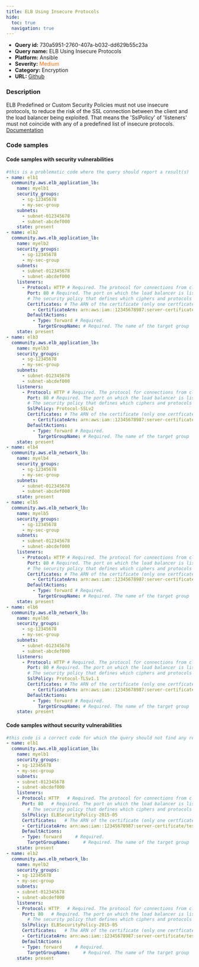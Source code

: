 ```yaml
---
title: ELB Using Insecure Protocols
hide:
  toc: true
  navigation: true
---
```


<style>
  .highlight .hll {
    background-color: #ff171742;
  }
  .md-content {
    max-width: 1100px;
    margin: 0 auto;
  }
</style>

-   **Query id:** 730a5951-2760-407a-b032-dd629b55c23a
-   **Query name:** ELB Using Insecure Protocols
-   **Platform:** Ansible
-   **Severity:** <span style="color:#ff7213">Medium</span>
-   **Category:** Encryption
-   **URL:** [Github](https://github.com/Checkmarx/kics/tree/master/assets/queries/ansible/aws/elb_using_insecure_protocols)

### Description
ELB Predefined or Custom Security Policies must not use insecure protocols, to reduce the risk of the SSL connection between the client and the load balancer being exploited. That means the 'SslPolicy' of 'listeners' must not coincide with any of a predefined list of insecure protocols.<br>
[Documentation](https://docs.ansible.com/ansible/latest/collections/community/aws/elb_application_lb_module.html)

### Code samples
#### Code samples with security vulnerabilities
```yaml title="Positive test num. 1 - yaml file" hl_lines="3 70 40 52 21 89"
#this is a problematic code where the query should report a result(s)
- name: elb1
  community.aws.elb_application_lb:
    name: myelb1
    security_groups:
      - sg-12345678
      - my-sec-group
    subnets:
      - subnet-012345678
      - subnet-abcdef000
    state: present
- name: elb2
  community.aws.elb_application_lb:
    name: myelb2
    security_groups:
      - sg-12345678
      - my-sec-group
    subnets:
      - subnet-012345678
      - subnet-abcdef000
    listeners:
      - Protocol: HTTP # Required. The protocol for connections from clients to the load balancer (HTTP or HTTPS) (case-sensitive).
        Port: 80 # Required. The port on which the load balancer is listening.
        # The security policy that defines which ciphers and protocols are supported. The default is the current predefined security policy.
        Certificates: # The ARN of the certificate (only one certficate ARN should be provided)
          - CertificateArn: arn:aws:iam::12345678987:server-certificate/test.domain.com
        DefaultActions:
          - Type: forward # Required.
            TargetGroupName: # Required. The name of the target group
    state: present
- name: elb3
  community.aws.elb_application_lb:
    name: myelb3
    security_groups:
      - sg-12345678
      - my-sec-group
    subnets:
      - subnet-012345678
      - subnet-abcdef000
    listeners:
      - Protocol: HTTP # Required. The protocol for connections from clients to the load balancer (HTTP or HTTPS) (case-sensitive).
        Port: 80 # Required. The port on which the load balancer is listening.
        # The security policy that defines which ciphers and protocols are supported. The default is the current predefined security policy.
        SslPolicy: Protocol-SSLv2
        Certificates: # The ARN of the certificate (only one certficate ARN should be provided)
          - CertificateArn: arn:aws:iam::12345678987:server-certificate/test.domain.com
        DefaultActions:
          - Type: forward # Required.
            TargetGroupName: # Required. The name of the target group
    state: present
- name: elb4
  community.aws.elb_network_lb:
    name: myelb4
    security_groups:
      - sg-12345678
      - my-sec-group
    subnets:
      - subnet-012345678
      - subnet-abcdef000
    state: present
- name: elb5
  community.aws.elb_network_lb:
    name: myelb5
    security_groups:
      - sg-12345678
      - my-sec-group
    subnets:
      - subnet-012345678
      - subnet-abcdef000
    listeners:
      - Protocol: HTTP # Required. The protocol for connections from clients to the load balancer (HTTP or HTTPS) (case-sensitive).
        Port: 80 # Required. The port on which the load balancer is listening.
        # The security policy that defines which ciphers and protocols are supported. The default is the current predefined security policy.
        Certificates: # The ARN of the certificate (only one certficate ARN should be provided)
          - CertificateArn: arn:aws:iam::12345678987:server-certificate/test.domain.com
        DefaultActions:
          - Type: forward # Required.
            TargetGroupName: # Required. The name of the target group
    state: present
- name: elb6
  community.aws.elb_network_lb:
    name: myelb6
    security_groups:
      - sg-12345678
      - my-sec-group
    subnets:
      - subnet-012345678
      - subnet-abcdef000
    listeners:
      - Protocol: HTTP # Required. The protocol for connections from clients to the load balancer (HTTP or HTTPS) (case-sensitive).
        Port: 80 # Required. The port on which the load balancer is listening.
        # The security policy that defines which ciphers and protocols are supported. The default is the current predefined security policy.
        SslPolicy: Protocol-TLSv1.1
        Certificates: # The ARN of the certificate (only one certficate ARN should be provided)
          - CertificateArn: arn:aws:iam::12345678987:server-certificate/test.domain.com
        DefaultActions:
          - Type: forward # Required.
            TargetGroupName: # Required. The name of the target group
    state: present

```


#### Code samples without security vulnerabilities
```yaml title="Negative test num. 1 - yaml file"
#this code is a correct code for which the query should not find any result
- name: elb1
  community.aws.elb_application_lb:
    name: myelb1
    security_groups:
    - sg-12345678
    - my-sec-group
    subnets:
    - subnet-012345678
    - subnet-abcdef000
    listeners:
    - Protocol: HTTP   # Required. The protocol for connections from clients to the load balancer (HTTP or HTTPS) (case-sensitive).
      Port: 80   # Required. The port on which the load balancer is listening.
        # The security policy that defines which ciphers and protocols are supported. The default is the current predefined security policy.
      SslPolicy: ELBSecurityPolicy-2015-05
      Certificates:   # The ARN of the certificate (only one certficate ARN should be provided)
      - CertificateArn: arn:aws:iam::12345678987:server-certificate/test.domain.com
      DefaultActions:
      - Type: forward     # Required.
        TargetGroupName:     # Required. The name of the target group
    state: present
- name: elb2
  community.aws.elb_network_lb:
    name: myelb2
    security_groups:
    - sg-12345678
    - my-sec-group
    subnets:
    - subnet-012345678
    - subnet-abcdef000
    listeners:
    - Protocol: HTTP   # Required. The protocol for connections from clients to the load balancer (HTTP or HTTPS) (case-sensitive).
      Port: 80   # Required. The port on which the load balancer is listening.
        # The security policy that defines which ciphers and protocols are supported. The default is the current predefined security policy.
      SslPolicy: ELBSecurityPolicy-2015-05
      Certificates:   # The ARN of the certificate (only one certficate ARN should be provided)
      - CertificateArn: arn:aws:iam::12345678987:server-certificate/test.domain.com
      DefaultActions:
      - Type: forward     # Required.
        TargetGroupName:     # Required. The name of the target group
    state: present

```
